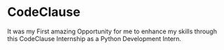 # CodeClause
It was my First amazing Opportunity for me to enhance my skills through this CodeClause Internship as a Python Development Intern.
